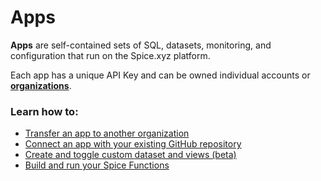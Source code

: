 # Apps

**Apps** are self-contained sets of SQL, datasets, monitoring, and configuration that run on the Spice.xyz platform.

Each app has a unique API Key and can be owned individual accounts or [**organizations**](../../getting-started/core-concepts/organizations.md).

### Learn how to:

* [Transfer an app to another organization](app-transfer.md)
* [Connect an app with your existing GitHub repository](link-github-repository-beta.md)
* [Create and toggle custom dataset and views (beta)](datasets-beta.md)
* [Build and run your Spice Functions](functions-beta.md)
